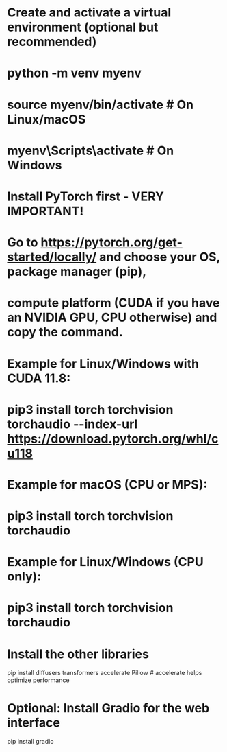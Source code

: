# Create and activate a virtual environment (optional but recommended)
# python -m venv myenv
# source myenv/bin/activate  # On Linux/macOS
# myenv\Scripts\activate     # On Windows

# Install PyTorch first - VERY IMPORTANT!
# Go to https://pytorch.org/get-started/locally/ and choose your OS, package manager (pip),
# compute platform (CUDA if you have an NVIDIA GPU, CPU otherwise) and copy the command.
# Example for Linux/Windows with CUDA 11.8:
# pip3 install torch torchvision torchaudio --index-url https://download.pytorch.org/whl/cu118
# Example for macOS (CPU or MPS):
# pip3 install torch torchvision torchaudio
# Example for Linux/Windows (CPU only):
# pip3 install torch torchvision torchaudio

# Install the other libraries
pip install diffusers transformers accelerate Pillow # accelerate helps optimize performance

# Optional: Install Gradio for the web interface
pip install gradio
